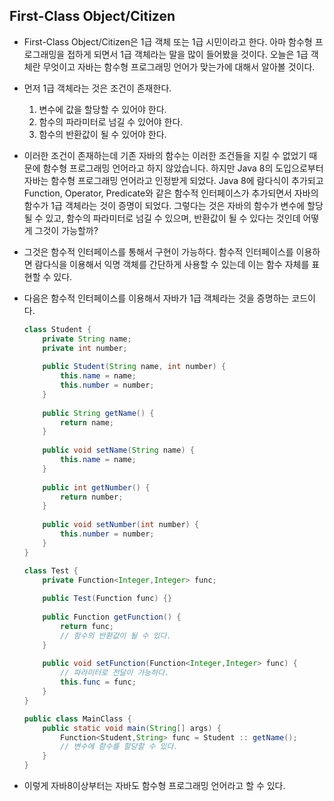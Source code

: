 ## First-Class Object/Citizen

- First-Class Object/Citizen은 1급 객체 또는 1급 시민이라고 한다.
  아마 함수형 프로그래밍을 접하게 되면서 1급 객체라는 말을 많이 들어봤을 것이다.
  오늘은 1급 객체란 무엇이고 자바는 함수형 프로그래밍 언어가 맞는가에 대해서 알아볼 것이다.

- 먼저 1급 객체라는 것은 조건이 존재한다.

  1. 변수에 값을 할당할 수 있어야 한다.
  2. 함수의 파라미터로 넘길 수 있어야 한다.
  3. 함수의 반환값이 될 수 있어야 한다.

- 이러한 조건이 존재하는데 기존 자바의 함수는 이러한 조건들을 지킬 수 없었기 때문에 
  함수형 프로그래밍 언어라고 하지 않았습니다.
  하지만 Java 8의 도입으로부터 자바는 함수형 프로그래밍 언어라고 인정받게 되었다.
  Java 8에 람다식이 추가되고 Function, Operator, Predicate와 같은 함수적 인터페이스가 추가되면서
  자바의 함수가 1급 객체라는 것이 증명이 되었다.
  그렇다는 것은 자바의 함수가 변수에 할당될 수 있고, 함수의 파라미터로 넘길 수 있으며,
  반환값이 될 수 있다는 것인데 어떻게 그것이 가능할까?

- 그것은 함수적 인터페이스를 통해서 구현이 가능하다.
  함수적 인터페이스를 이용하면 람다식을 이용해서 익명 객체를 간단하게 사용할 수 있는데
  이는 함수 자체를 표현할 수 있다.

- 다음은 함수적 인터페이스를 이용해서 자바가 1급 객체라는 것을 증명하는 코드이다.

  ```java
  class Student {
      private String name;
      private int number;
      
      public Student(String name, int number) {
          this.name = name;
          this.number = number;
      }
      
      public String getName() {
          return name;
      }
      
      public void setName(String name) {
          this.name = name;
      }
      
      public int getNumber() {
          return number;
      }
      
      public void setNumber(int number) {
          this.number = number;
      }
  }
  
  class Test {
      private Function<Integer,Integer> func;
      
      public Test(Function func) {}
      
      public Function getFunction() {
          return func;
          // 함수의 반환값이 될 수 있다.
      }
      
      public void setFunction(Function<Integer,Integer> func) {
          // 파라미터로 전달이 가능하다.
          this.func = func;
      }
  }
  
  public class MainClass {
      public static void main(String[] args) {
          Function<Student,String> func = Student :: getName();
          // 변수에 함수를 할당할 수 있다.
      }
  }
  ```

- 이렇게 자바8이상부터는 자바도 함수형 프로그래밍 언어라고 할 수 있다.

